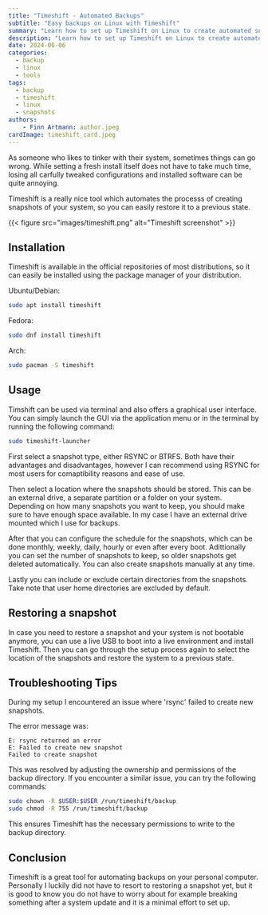 ```yaml
---
title: "Timeshift - Automated Backups"
subtitle: "Easy backups on Linux with Timeshift"
summary: "Learn how to set up Timeshift on Linux to create automated snapshots of your system for easy recovery in case of issues."
description: "Learn how to set up Timeshift on Linux to create automated snapshots of your system for easy recovery in case of issues."
date: 2024-06-06
categories:
  - backup
  - linux
  - tools
tags:
  - backup
  - timeshift
  - linux
  - snapshots
authors:
    - Finn Artmann: author.jpeg
cardImage: timeshift_card.jpeg
---
```



As someone who likes to tinker with their system, sometimes things can go wrong.
While setting a fresh install itself does not have to take much time, losing all carfully
tweaked configurations and installed software can be quite annoying.

Timeshift is a really nice tool which automates the processs of creating snapshots of your system,
so you can easily restore it to a previous state.

{{< figure src="images/timeshift.png" alt="Timeshift screenshot" >}}

## Installation

Timeshift is available in the official repositories of most distributions, so it can easily be installed
using the package manager of your distribution.

Ubuntu/Debian:
```bash
sudo apt install timeshift
```

Fedora:
```bash
sudo dnf install timeshift
```

Arch:
```bash
sudo pacman -S timeshift
```

## Usage

Timshift can be used via terminal and also offers a graphical user interface.
You can simply launch the GUI via the application menu or in the terminal by running the following command:
```bash
sudo timeshift-launcher
```

First select a snapshot type, either RSYNC or BTRFS. Both have their advantages and disadvantages, however
I can recommend using RSYNC for most users for comaptibility reasons and ease of use.

Then select a location where the snapshots should be stored. This can be an external drive, a separate partition
or a folder on your system. Depending on how many snapshots you want to keep, you should make sure to have enough
space available. In my case I have an external drive mounted which I use for backups.

After that you can configure the schedule for the snapshots, which can be done monthly, weekly, daily, hourly
or even after every boot. Adittionally you can set the number of snapshots to keep, so older snapshots get deleted
automatically. You can also create snapshots manually at any time.

Lastly you can include or exclude certain directories from the snapshots. Take note that user home directories
are excluded by default.

## Restoring a snapshot

In case you need to restore a snapshot and your system is not bootable anymore, you can use a live USB
to boot into a live environment and install Timeshift. Then you can go through the setup process again to select
the location of the snapshots and restore the system to a previous state.


## Troubleshooting Tips

During my setup I encountered an issue where 'rsync' failed to create new snapshots.

The error message was:
```
E: rsync returned an error                                                      
E: Failed to create new snapshot
Failed to create snapshot
```

This was resolved by adjusting the ownership and permissions of the backup directory.
If you encounter a similar issue, you can try the following commands:
```bash
sudo chown -R $USER:$USER /run/timeshift/backup
sudo chmod -R 755 /run/timeshift/backup
```

This ensures Timeshift has the necessary permissions to write to the backup directory.

## Conclusion

Timeshift is a great tool for automating backups on your personal computer.
Personally I luckily did not have to resort to restoring a snapshot yet, but it is good to know
you do not have to worry about for example breaking something after a system update and
it is a minimal effort to set up.